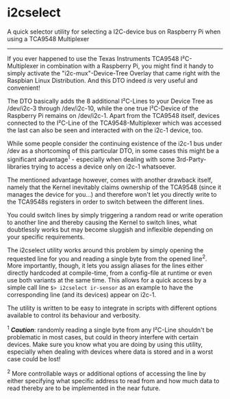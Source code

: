 # i2cselect
A quick selector utility for selecting a I2C-device bus on Raspberry Pi when using a TCA9548 Multiplexer

***

If you ever happened to use the Texas Instruments TCA9548 I²C-Multiplexer in combination with a Raspberry Pi, you might find it handy to simply activate the "i2c-mux"-Device-Tree Overlay that came right with the Raspbian Linux Distribution.
And this DTO indeed _is_ very useful and convenient!

The DTO basically adds the 8 additional I²C-Lines to your Device Tree as /dev/i2c-3 through /dev/i2c-10, while the one true I²C-Device of the Raspberry Pi remains on /dev/i2c-1.
Apart from the TCA9548 itself, devices connected to the I²C-Line of the TCA9548-Multiplexer which was accessed the last can also be seen and interacted with on the i2c-1 device, too. 

While some people consider the continuing existence of the i2c-1 bus under /dev as a shortcoming of this particular DTO, in some cases this might be a significant advantage<sup>1</sup> - especially when dealing with some 3rd-Party-libraries trying to access a device only on i2c-1 whatsoever.

The mentioned advantage however, comes with another drawback itself, namely that the Kernel inevitably claims ownership of the TCA9548 (since it manages the device for you...) and therefore won't let you directly write to the TCA9548s registers in order to switch between the different lines.

You could switch lines by simply triggering a random read or write operation to another line and thereby causing the Kernel to switch lines, what doubtlessly works but may become sluggish and inflexible depending on your specific requirements.

The i2cselect utility works around this problem by simply opening the requested line for you and reading a single byte from the opened line<sup>2</sup>. More importantly, though, it lets you assign aliases for the lines either directly hardcoded at compile-time, from a config-file at runtime or even use both variants at the same time. This allows for a quick access by a simple call line `$> i2cselect ir-sensor` as an example to have the corresponding line (and its devices) appear on i2c-1.

The utility is written to be easy to integrate in scripts with different options available to control its behaviour and verbosity.



<sup>1</sup> _**Caution**_: randomly reading a single byte from any I²C-Line shouldn't be problematic in most cases, but could in theory interfere with certain devices. Make sure you know what you are doing by using this utility, especially when dealing with devices where data is stored and in a worst case could be lost!

<sup>2</sup> More controllable ways or additional options of accessing the line by either specifying what specific address to read from and how much data to read thereby are to be implemented in the near future. 
